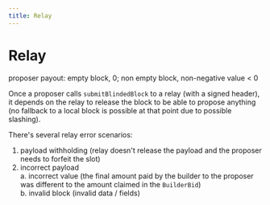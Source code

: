 ```yaml
---
title: Relay
---
```


# Relay

proposer payout: empty block, 0; non empty block, non-negative value < 0

Once a proposer calls `submitBlindedBlock` to a relay (with a signed header), it depends on the
relay to release the block to be able to propose anything (no fallback to a local block is possible
at that point due to possible slashing).

There's several relay error scenarios:

1.  payload withholding (relay doesn't release the payload and the proposer needs to forfeit the
    slot)
2.  incorrect payload  
    a. incorrect value (the final amount paid by the builder to the proposer was different to the
    amount claimed in the `BuilderBid`)  
    b. invalid block (invalid data / fields)
